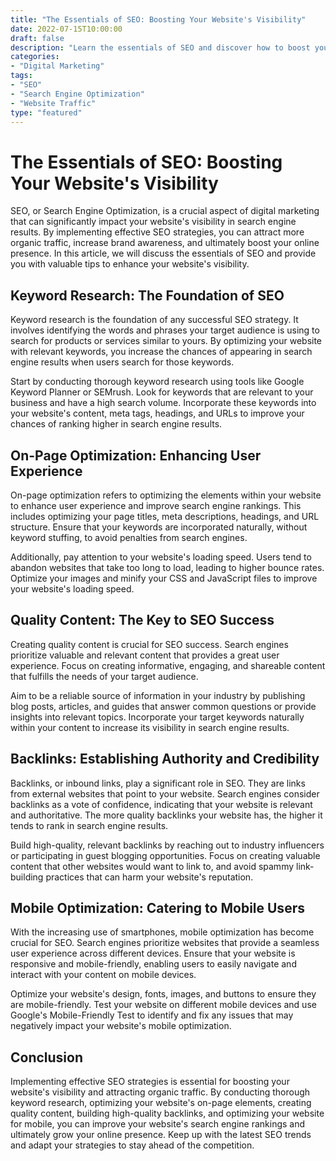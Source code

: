 ```yaml
---
title: "The Essentials of SEO: Boosting Your Website's Visibility"
date: 2022-07-15T10:00:00
draft: false
description: "Learn the essentials of SEO and discover how to boost your website's visibility in search engine results."
categories:
- "Digital Marketing"
tags:
- "SEO"
- "Search Engine Optimization"
- "Website Traffic"
type: "featured"
---
```


The Essentials of SEO: Boosting Your Website's Visibility
========================================================

SEO, or Search Engine Optimization, is a crucial aspect of digital marketing that can significantly impact your website's visibility in search engine results. By implementing effective SEO strategies, you can attract more organic traffic, increase brand awareness, and ultimately boost your online presence. In this article, we will discuss the essentials of SEO and provide you with valuable tips to enhance your website's visibility.

Keyword Research: The Foundation of SEO
---------------------------------------

Keyword research is the foundation of any successful SEO strategy. It involves identifying the words and phrases your target audience is using to search for products or services similar to yours. By optimizing your website with relevant keywords, you increase the chances of appearing in search engine results when users search for those keywords.

Start by conducting thorough keyword research using tools like Google Keyword Planner or SEMrush. Look for keywords that are relevant to your business and have a high search volume. Incorporate these keywords into your website's content, meta tags, headings, and URLs to improve your chances of ranking higher in search engine results.

On-Page Optimization: Enhancing User Experience
-----------------------------------------------

On-page optimization refers to optimizing the elements within your website to enhance user experience and improve search engine rankings. This includes optimizing your page titles, meta descriptions, headings, and URL structure. Ensure that your keywords are incorporated naturally, without keyword stuffing, to avoid penalties from search engines.

Additionally, pay attention to your website's loading speed. Users tend to abandon websites that take too long to load, leading to higher bounce rates. Optimize your images and minify your CSS and JavaScript files to improve your website's loading speed.

Quality Content: The Key to SEO Success
---------------------------------------

Creating quality content is crucial for SEO success. Search engines prioritize valuable and relevant content that provides a great user experience. Focus on creating informative, engaging, and shareable content that fulfills the needs of your target audience.

Aim to be a reliable source of information in your industry by publishing blog posts, articles, and guides that answer common questions or provide insights into relevant topics. Incorporate your target keywords naturally within your content to increase its visibility in search engine results.

Backlinks: Establishing Authority and Credibility
-------------------------------------------------

Backlinks, or inbound links, play a significant role in SEO. They are links from external websites that point to your website. Search engines consider backlinks as a vote of confidence, indicating that your website is relevant and authoritative. The more quality backlinks your website has, the higher it tends to rank in search engine results.

Build high-quality, relevant backlinks by reaching out to industry influencers or participating in guest blogging opportunities. Focus on creating valuable content that other websites would want to link to, and avoid spammy link-building practices that can harm your website's reputation.

Mobile Optimization: Catering to Mobile Users
---------------------------------------------

With the increasing use of smartphones, mobile optimization has become crucial for SEO. Search engines prioritize websites that provide a seamless user experience across different devices. Ensure that your website is responsive and mobile-friendly, enabling users to easily navigate and interact with your content on mobile devices.

Optimize your website's design, fonts, images, and buttons to ensure they are mobile-friendly. Test your website on different mobile devices and use Google's Mobile-Friendly Test to identify and fix any issues that may negatively impact your website's mobile optimization.

Conclusion
----------

Implementing effective SEO strategies is essential for boosting your website's visibility and attracting organic traffic. By conducting thorough keyword research, optimizing your website's on-page elements, creating quality content, building high-quality backlinks, and optimizing your website for mobile, you can improve your website's search engine rankings and ultimately grow your online presence. Keep up with the latest SEO trends and adapt your strategies to stay ahead of the competition.
